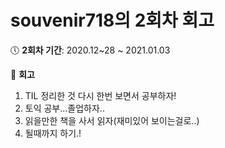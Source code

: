 # souvenir718의 2회차 회고

:clock5: **​2회차 기간**: 2020.12~28 ~ 2021.01.03

:pencil: **회고**

1. TIL 정리한 것 다시 한번 보면서 공부하자!
2. 토익 공부...졸업하자..
3. 읽을만한 책을 사서 읽자(재미있어 보이는걸로..)
4. 될때까지 하기.!
